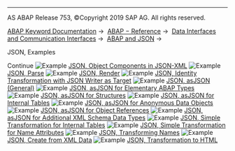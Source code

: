   

* * *

AS ABAP Release 753, ©Copyright 2019 SAP AG. All rights reserved.

[ABAP Keyword Documentation](javascript:call_link\('abenabap.htm'\)) →  [ABAP − Reference](javascript:call_link\('abenabap_reference.htm'\)) →  [Data Interfaces and Communication Interfaces](javascript:call_link\('abenabap_data_communication.htm'\)) →  [ABAP and JSON](javascript:call_link\('abenabap_json.htm'\)) → 

JSON, Examples

Continue
![Example](exa.gif "Example") [JSON, Object Components in JSON-XML](javascript:call_link\('abenabap_json_xml_abexa.htm'\))
![Example](exa.gif "Example") [JSON, Parse](javascript:call_link\('abenabap_json_oo_reader_abexa.htm'\))
![Example](exa.gif "Example") [JSON, Render](javascript:call_link\('abenabap_json_token_writer_abexa.htm'\))
![Example](exa.gif "Example") [JSON, Identity Transformation with JSON Writer as Target](javascript:call_link\('abenjson_trafo_id_abexa.htm'\))
![Example](exa.gif "Example") [JSON, asJSON (General)](javascript:call_link\('abenabap_hello_json_abexa.htm'\))
![Example](exa.gif "Example") [JSON, asJSON for Elementary ABAP Types](javascript:call_link\('abenabap_json_asjson_elem_abexa.htm'\))
![Example](exa.gif "Example") [JSON, asJSON for Structures](javascript:call_link\('abenabap_json_asjson_struc_abexa.htm'\))
![Example](exa.gif "Example") [JSON, asJSON for Internal Tables](javascript:call_link\('abenabap_json_asjson_table_abexa.htm'\))
![Example](exa.gif "Example") [JSON, asJSON for Anonymous Data Objects](javascript:call_link\('abenabap_json_asjson_dref_abexa.htm'\))
![Example](exa.gif "Example") [JSON, asJSON for Object References](javascript:call_link\('abenabap_json_asjson_oref_abexa.htm'\))
![Example](exa.gif "Example") [JSON, asJSON for Additional XML Schema Data Types](javascript:call_link\('abenabap_json_asjson_xsd_abexa.htm'\))
![Example](exa.gif "Example") [JSON, Simple Transformation for Internal Tables](javascript:call_link\('abenabap_st_json_table_abexa.htm'\))
![Example](exa.gif "Example") [JSON, Simple Transformation for Name Attributes](javascript:call_link\('abenabap_st_json_table_attr_abexa.htm'\))
![Example](exa.gif "Example") [JSON, Transforming Names](javascript:call_link\('abenabap_json_names_to_upper_abexa.htm'\))
![Example](exa.gif "Example") [JSON, Create from XML Data](javascript:call_link\('abenabap_xml_to_json_abexa.htm'\))
![Example](exa.gif "Example") [JSON, Transformation to HTML](javascript:call_link\('abenabap_json_to_html_abexa.htm'\))